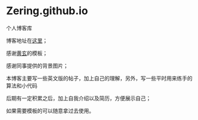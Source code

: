 # Zering.github.io
个人博客库

博客地址在[这里](http://zering.com)；

感谢[黄玄](`https://github.com/Huxpro/huxpro.github.io`)的模板；

感谢同事提供的背景图片；

本博客主要写一些英文版的帖子，加上自己的理解，另外，写一些平时用来练手的算法和小代码

后期有一定积累之后，加上自我介绍以及简历，方便展示自己；

如果需要模板的可以随意拿过去使用。
